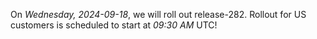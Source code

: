 On *Wednesday, 2024-09-18*, we will roll out release-282.
Rollout for US customers is scheduled to start at *09:30 AM* UTC!
